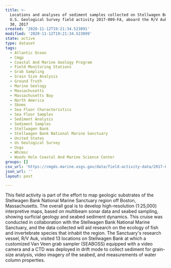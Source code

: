 ```yaml
---
title: >-
  Locations and analyses of sediment samples collected on Stellwagen Bank on
  U.S. Geological Survey field activity 2017-009-FA, aboard the R/V Auk, Jan.
  30, 2017
created: '2020-11-12T19:21:34.523091'
modified: '2020-11-12T19:21:34.523099'
state: active
type: dataset
tags:
  - Atlantic Ocean
  - Cmgp
  - Coastal And Marine Geology Program
  - Field Monitoring Stations
  - Grab Sampling
  - Grain Size Analysis
  - Ground Truth
  - Marine Geology
  - Massachusetts
  - Massachusetts Bay
  - North America
  - Sbnms
  - Sea Floor Characteristics
  - Sea Floor Samples
  - Sediment Analysis
  - Sediment Samples
  - Stellwagen Bank
  - Stellwagen Bank National Marine Sanctuary
  - United States
  - Us Geological Survey
  - Usgs
  - Whcmsc
  - Woods Hole Coastal And Marine Science Center
groups: []
csv_url: 'https://cmgds.marine.usgs.gov/data/field-activity-data/2017-009-FA/'
json_url: ''
layout: post

---
```

This field activity is part of the effort to map geologic substrates of the Stellwagen Bank National Marine Sanctuary region off Boston, Massachusetts. The overall goal is to develop high-resolution (1:25,000) interpretive maps, based on multibeam sonar data and seabed sampling, showing surficial geology and seabed sediment dynamics. This cruise was conducted in collaboration with the Stellwagen Bank National Marine Sanctuary, and the data collected will aid research on the ecology of fish and invertebrate species that inhabit the region. The Sanctuary's research vessel, R/V Auk, visited 13 locations on Stellwagen Bank at which a customized Van Veen grab sampler (SEABOSS) equipped with a video camera and a CTD was deployed in drift mode to collect sediment for grain-size analysis, video imagery of the seabed, and measurements of water column properties.
